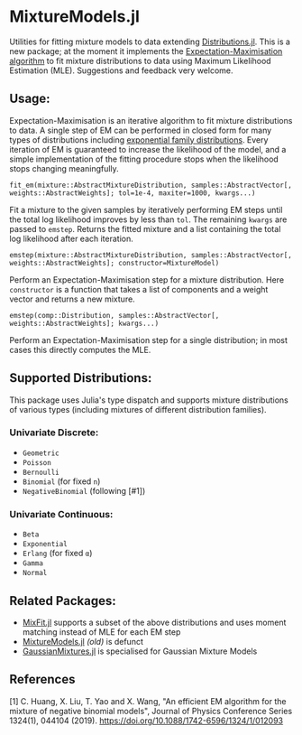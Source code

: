# MixtureModels.jl

Utilities for fitting mixture models to data extending [Distributions.jl](https://github.com/JuliaStats/Distributions.jl). This is a new package; at the moment it implements the [Expectation-Maximisation algorithm](https://en.wikipedia.org/wiki/Expectation%E2%80%93maximization_algorithm) to fit mixture distributions to data using Maximum Likelihood Estimation (MLE). Suggestions and feedback very welcome.

## Usage:

Expectation-Maximisation is an iterative algorithm to fit mixture distributions to data. A single step of EM can be performed in closed form for many types of distributions including [exponential family distributions](https://en.wikipedia.org/wiki/Exponential_family). Every iteration of EM is guaranteed to increase the likelihood of the model, and a simple implementation of the fitting procedure stops when the likelihood stops changing meaningfully.

`fit_em(mixture::AbstractMixtureDistribution, samples::AbstractVector[, weights::AbstractWeights]; tol=1e-4, maxiter=1000, kwargs...)`

Fit a mixture to the given samples by iteratively performing EM steps until the total log likelihood improves by less than `tol`. The remaining `kwargs` are passed to `emstep`. Returns the fitted mixture and a list containing the total log likelihood after each iteration.

`emstep(mixture::AbstractMixtureDistribution, samples::AbstractVector[, weights::AbstractWeights]; constructor=MixtureModel)`

Perform an Expectation-Maximisation step for a mixture distribution. Here `constructor` is a function that takes a list of components and a weight vector and returns a new mixture.

`emstep(comp::Distribution, samples::AbstractVector[, weights::AbstractWeights]; kwargs...)`

Perform an Expectation-Maximisation step for a single distribution; in most cases this directly computes the MLE.

## Supported Distributions:

This package uses Julia's type dispatch and supports mixture distributions of various types (including mixtures of different distribution families).

### Univariate Discrete:
- `Geometric`
- `Poisson`
- `Bernoulli`
- `Binomial` (for fixed `n`)
- `NegativeBinomial` (following [#1])

### Univariate Continuous:
- `Beta`
- `Exponential`
- `Erlang` (for fixed `α`)
- `Gamma`
- `Normal`

## Related Packages:
- [MixFit.jl](https://github.com/the-sushi/MixFit.jl) supports a subset of the above distributions and uses moment matching instead of MLE for each EM step
- [MixtureModels.jl](https://github.com/lindahua/MixtureModels.jl) *(old)* is defunct
- [GaussianMixtures.jl](https://github.com/davidavdav/GaussianMixtures.jl) is specialised for Gaussian Mixture Models

## References

<a id="1">[1]</a> C. Huang, X. Liu, T. Yao and X. Wang, "An efficient EM algorithm for the mixture of negative binomial models", Journal of Physics Conference Series 1324(1), 044104 (2019). https://doi.org/10.1088/1742-6596/1324/1/012093
